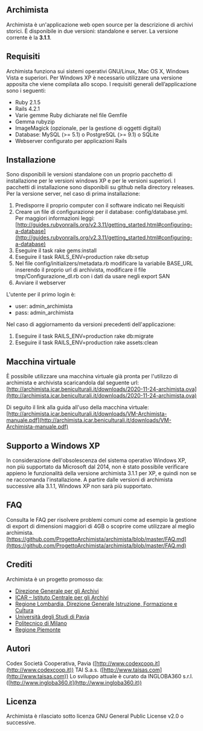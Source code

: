 ## Archimista
Archimista è un'applicazione web open source per la descrizione di archivi storici. È disponibile in due versioni: standalone e server.
La versione corrente è la **3.1.1**.

## Requisiti
Archimista funziona sui sistemi operativi GNU/Linux, Mac OS X, Windows Vista e superiori. Per Windows XP è necessario utilizzare una versione apposita che viene compilata allo scopo.
I requisiti generali dell’applicazione sono i seguenti:
* Ruby 2.1.5
* Rails 4.2.1
* Varie gemme Ruby dichiarate nel file Gemfile
* Gemma rubyzip
* ImageMagick (opzionale, per la gestione di oggetti digitali)
* Database: MySQL (>= 5.1) o PostgreSQL (>= 9.1) o SQLite
* Webserver configurato per applicazioni Rails

## Installazione
Sono disponibili le versioni standalone con un proprio pacchetto di installazione per le versioni windows XP e per le versioni superiori. I pacchetti di installazione sono disponibili su github nella directory releases.
Per la versione server, nel caso di prima installazione:
1. Predisporre il proprio computer con il software indicato nei Requisiti
2. Creare un file di configurazione per il database: config/database.yml. Per maggiori informazioni leggi: [http://guides.rubyonrails.org/v2.3.11/getting_started.html#configuring-a-database](http://guides.rubyonrails.org/v2.3.11/getting_started.html#configuring-a-database)
3. Eseguire il task rake gems:install
4. Eseguire il task RAILS_ENV=production rake db:setup
5. Nel file config/initializers/metadata.rb modificare la variabile BASE_URL inserendo il proprio url di archivista, modificare il file tmp/Configurazione_dl.rb con i dati da usare negli export SAN
6. Avviare il webserver

L'utente per il primo login è:
* user: admin_archimista
* pass: admin_archimista

Nel caso di aggiornamento da versioni precedenti dell'applicazione:
1. Eseguire il task RAILS_ENV=production rake db:migrate
2. Eseguire il task RAILS_ENV=production rake assets:clean

## Macchina virtuale
È possibile utilizzare una macchina virtuale già pronta per l'utilizzo di archimista e archivista scaricandola dal seguente url:
[http://archimista.icar.beniculturali.it/downloads/2020-11-24-archimista.ova](http://archimista.icar.beniculturali.it/downloads/2020-11-24-archimista.ova)

Di seguito il link alla guida all'uso della macchina virtuale:
[http://archimista.icar.beniculturali.it/downloads/VM-Archimista-manuale.pdf](http://archimista.icar.beniculturali.it/downloads/VM-Archimista-manuale.pdf)

## Supporto a Windows XP
In considerazione dell'obsolescenza del sistema operativo Windows XP, non più supportato da Microsoft dal 2014, non è stato possibile verificare appieno le funzionalità della versione archimista 3.1.1 per XP, e quindi non se ne raccomanda l'installazione. A partire dalle versioni di archimista successive alla 3.1.1, Windows XP non sarà più supportato.

## FAQ
Consulta le FAQ per risolvere problemi comuni come ad esempio la gestione di export di dimensioni maggiori di 4GB o scoprire come utilizzare al meglio archimista.
[https://github.com/ProgettoArchimista/archimista/blob/master/FAQ.md](https://github.com/ProgettoArchimista/archimista/blob/master/FAQ.md)

## Crediti
Archimista è un progetto promosso da:
* [Direzione Generale per gli Archivi](http://www.regione.lombardia.it)
* [ICAR – Istituto Centrale per gli Archivi](http://www.icar.beniculturali.it/)
* [Regione Lombardia, Direzione Generale Istruzione, Formazione e Cultura](http://www.regione.lombardia.it/wps/portal/istituzionale/HP/istituzione/direzioni-generali/direzione-generale-autonomia-e-cultura)
* [Università degli Studi di Pavia](http://www.unipv.eu/site/home.html)
* [Politecnico di Milano](https://www.polimi.it/)
* [Regione Piemonte](https://www.regione.piemonte.it/)

## Autori
Codex Società Cooperativa, Pavia ([http://www.codexcoop.it](http://www.codexcoop.it))
TAI S.a.s. ([http://www.taisas.com](http://www.taisas.com))
Lo sviluppo attuale è curato da INGLOBA360 s.r.l. ([http://www.ingloba360.it](http://www.ingloba360.it))

## Licenza
Archimista è rilasciato sotto licenza GNU General Public License v2.0 o successive.

